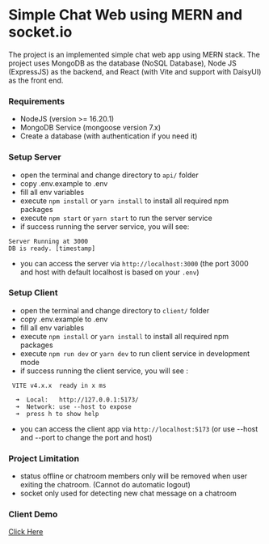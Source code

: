 # Simple Chat Web using MERN and socket.io
The project is an implemented simple chat web app using MERN stack.
The project uses MongoDB as the database (NoSQL Database), Node JS (ExpressJS) as the backend,
and React (with Vite and support with DaisyUI) as the front end.

### Requirements
- NodeJS (version >= 16.20.1)
- MongoDB Service (mongoose version 7.x)
- Create a database (with authentication if you need it)

### Setup Server
- open the terminal and change directory to `api/` folder
- copy .env.example to .env
- fill all env variables
- execute `npm install` or `yarn install` to install all required npm packages
- execute `npm start` or `yarn start` to run the server service
- if success running the server service, you will see:
```
Server Running at 3000
DB is ready. [timestamp]
```
- you can access the server via `http://localhost:3000` (the port 3000 and host with default localhost is based on your `.env`)

### Setup Client
- open the terminal and change directory to `client/` folder
- copy .env.example to .env
- fill all env variables
- execute `npm install` or `yarn install` to install all required npm packages
- execute `npm run dev` or `yarn dev` to run client service in development mode
- if success running the client service, you will see :
```
 VITE v4.x.x  ready in x ms

  ➜  Local:   http://127.0.0.1:5173/
  ➜  Network: use --host to expose
  ➜  press h to show help
```
- you can access the client app via `http://localhost:5173` (or use --host and --port to change the port and host)

### Project Limitation
- status offline or chatroom members only will be removed when user exiting the chatroom. (Cannot do automatic logout)
- socket only used for detecting new chat message on a chatroom

### Client Demo
[Click Here](https://mern-chat.pages.dev)
